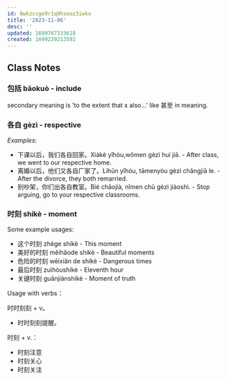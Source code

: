 ```yaml
---
id: 0wkzccge9r1q9hsooz3iwkx
title: '2023-11-06'
desc: ''
updated: 1699767333618
created: 1699239213592
---
```


## Class Notes

### 包括 bāokuò - include

secondary meaning is 'to the extent that x also...' like 甚至 in meaning.

### 各自 gèzì - respective

_Examples_:

- 下课以后，我们各自回家。Xiàkè yǐhòu,wǒmen gèzì huí jiā. - After class, we went to our respective home.
- 离婚以后，他们又各自厂家了。Líhūn yǐhòu, tāmenyòu gèzì chǎngjiā le. - After the divorce, they b​oth remarried.
- 别吵架，你们出各自教室。Bié chǎojià, nǐmen chū gèzì jiàoshì. - Stop arguing, go to your respective classrooms.

### 时刻 shíkè - moment

Some example usages:

- 这个时刻 zhège shíkè - This moment
- 美好的时刻 měihǎode shíkè - Beautiful moments
- 危险的时刻 wēixiǎn de shíkè - Dangerous times
- 最后时刻 zuìhòushíkè - Eleventh hour
- 关键时刻 guānjiànshíkè - Moment of truth

Usage with verbs：

时时刻刻 + v。

- 时时刻刻提醒。

时刻 + v.：

- 时刻注意
- 时刻关心
- 时刻关注